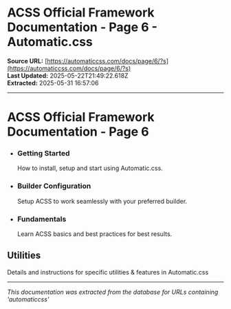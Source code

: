 # ACSS Official Framework Documentation - Page 6 - Automatic.css

**Source URL:** [https://automaticcss.com/docs/page/6/?s](https://automaticcss.com/docs/page/6/?s)  
**Last Updated:** 2025-05-22T21:49:22.618Z  
**Extracted:** 2025-05-31 16:57:06

---

# ACSS Official Framework Documentation - Page 6

*   ### Getting Started
    
    How to install, setup and start using Automatic.css.
    
*   ### Builder Configuration
    
    Setup ACSS to work seamlessly with your preferred builder.
    
*   ### Fundamentals
    
    Learn ACSS basics and best practices for best results.
    

## Utilities

Details and instructions for specific utilities & features in Automatic.css

---

*This documentation was extracted from the database for URLs containing 'automaticcss'*
